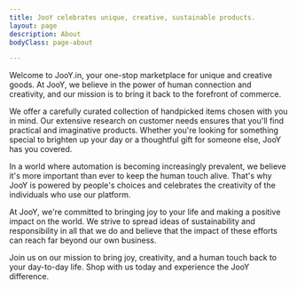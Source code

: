 ```yaml
---
title: JooY celebrates unique, creative, sustainable products.
layout: page
description: About
bodyClass: page-about

---
```

Welcome to JooY.in, your one-stop marketplace for unique and creative goods. At JooY, we believe in the power of human connection and creativity, and our mission is to bring it back to the forefront of commerce.

We offer a carefully curated collection of handpicked items chosen with you in mind. Our extensive research on customer needs ensures that you'll find practical and imaginative products. Whether you're looking for something special to brighten up your day or a thoughtful gift for someone else, JooY has you covered.

In a world where automation is becoming increasingly prevalent, we believe it's more important than ever to keep the human touch alive. That's why JooY is powered by people's choices and celebrates the creativity of the individuals who use our platform.

At JooY, we're committed to bringing joy to your life and making a positive impact on the world. We strive to spread ideas of sustainability and responsibility in all that we do and believe that the impact of these efforts can reach far beyond our own business.

Join us on our mission to bring joy, creativity, and a human touch back to your day-to-day life. Shop with us today and experience the JooY difference.